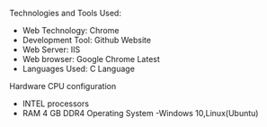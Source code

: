 Technologies and Tools Used:

  * Web Technology: Chrome
  * Development Tool: Github Website
  * Web Server: IIS
  * Web browser: Google Chrome Latest 
  * Languages Used: C Language
 
Hardware
  CPU configuration
 - INTEL processors 
 - RAM 4 GB DDR4
 Operating System
  -Windows 10,Linux(Ubuntu)
